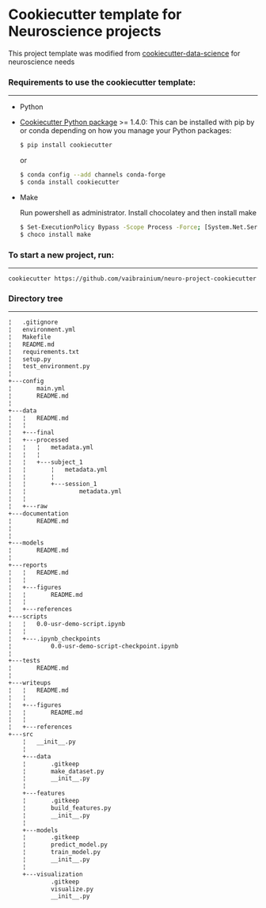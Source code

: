 # Cookiecutter template for Neuroscience projects


This project template was modified from [cookiecutter-data-science](http://drivendata.github.io/cookiecutter-data-science/) for neuroscience needs


### Requirements to use the cookiecutter template:
-----------
 - Python
 - [Cookiecutter Python package](http://cookiecutter.readthedocs.org/en/latest/installation.html) >= 1.4.0: This can be installed with pip by or conda depending on how you manage your Python packages:

	``` bash
	$ pip install cookiecutter
	```

	or

	``` bash
	$ conda config --add channels conda-forge
	$ conda install cookiecutter
	```

 - Make

	Run powershell as administrator.
   Install chocolatey and then install make
	```bash
	$ Set-ExecutionPolicy Bypass -Scope Process -Force; [System.Net.ServicePointManager]::SecurityProtocol = [System.Net.ServicePointManager]::SecurityProtocol -bor 3072; iex ((New-Object System.Net.WebClient).DownloadString('https://community.chocolatey.org/install.ps1'))
	$ choco install make
	```



### To start a new project, run:
------------

    cookiecutter https://github.com/vaibrainium/neuro-project-cookiecutter




### Directory tree
------------

``` bash
¦   .gitignore
¦   environment.yml
¦   Makefile
¦   README.md
¦   requirements.txt
¦   setup.py
¦   test_environment.py
¦   
+---config
¦       main.yml
¦       README.md
¦       
+---data
¦   ¦   README.md
¦   ¦   
¦   +---final
¦   +---processed
¦   ¦   ¦   metadata.yml
¦   ¦   ¦   
¦   ¦   +---subject_1
¦   ¦       ¦   metadata.yml
¦   ¦       ¦   
¦   ¦       +---session_1
¦   ¦               metadata.yml
¦   ¦               
¦   +---raw
+---documentation
¦       README.md
¦       
¦       
+---models
¦       README.md
¦       
+---reports
¦   ¦   README.md
¦   ¦   
¦   +---figures
¦   ¦       README.md
¦   ¦       
¦   +---references
+---scripts
¦   ¦   0.0-usr-demo-script.ipynb
¦   ¦   
¦   +---.ipynb_checkpoints
¦           0.0-usr-demo-script-checkpoint.ipynb
¦           
+---tests
¦       README.md
¦       
+---writeups
¦   ¦   README.md
¦   ¦   
¦   +---figures
¦   ¦       README.md
¦   ¦       
¦   +---references
+---src
    ¦   __init__.py
    ¦   
    +---data
    ¦       .gitkeep
    ¦       make_dataset.py
    ¦       __init__.py
    ¦       
    +---features
    ¦       .gitkeep
    ¦       build_features.py
    ¦       __init__.py
    ¦       
    +---models
    ¦       .gitkeep
    ¦       predict_model.py
    ¦       train_model.py
    ¦       __init__.py
    ¦       
    +---visualization
            .gitkeep
            visualize.py
            __init__.py
```
            